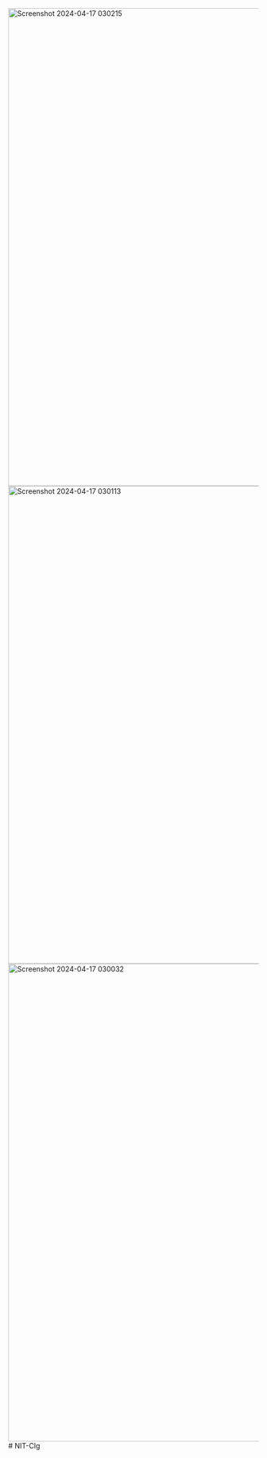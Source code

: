 <img width="960" alt="Screenshot 2024-04-17 030215" src="https://github.com/user-attachments/assets/0c583db7-0fb2-4788-b772-f25d173e4316">
<img width="960" alt="Screenshot 2024-04-17 030113" src="https://github.com/user-attachments/assets/c13ad4cf-8329-477e-bf11-db6a7b6a8af7">
<img width="960" alt="Screenshot 2024-04-17 030032" src="https://github.com/user-attachments/assets/bf904a89-1f13-461c-8f97-c57d20045548">
# NIT-Clg

